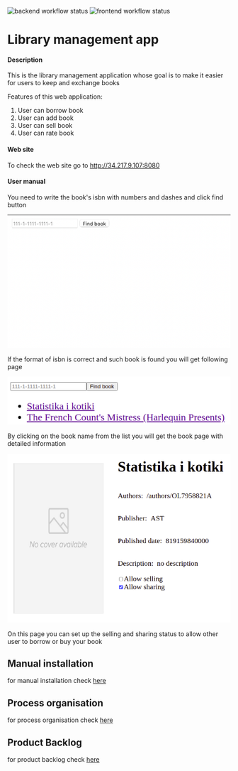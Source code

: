 ![backend workflow status](https://github.com/Moiiwa/Library/actions/workflows/main.yml/badge.svg)
![frontend workflow status](https://github.com/Moiiwa/Library/actions/workflows/front/badge.svg)
# Library management app

#### Description

This is the library management application whose goal is to make it easier for users to keep and exchange books
 
Features of this web application:

1. User can borrow book
2. User can add book
3. User can sell book
4. User can rate book

#### Web site
To check the web site go to http://34.217.9.107:8080
#### User manual

You need to write the book's isbn with numbers and dashes and click find button  

![book input](front/screens/screen_manual_input_book.png)

If the format of isbn is correct and such book is found you will get following page

![book_input](front/screens/screen_manual_books_list.png)

By clicking on the book name from the list you will get the book page with detailed information

![book_input](front/screens/screen_manual_book_page.png)

On this page you can set up the selling and sharing status to allow other user to borrow or buy your book

## Manual installation

for manual installation check [here](https://github.com/Moiiwa/Library/front_ci/documentation/manual_installation.md)

## Process organisation

for process organisation check [here](https://github.com/Moiiwa/Library/front_ci/documentation/manual_installation.md)

## Product Backlog

for product backlog check [here](https://github.com/Moiiwa/Library/front_ci/documentation/manual_installation.md)